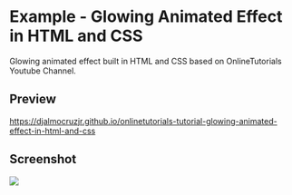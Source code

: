 <h1>Example - Glowing Animated Effect in HTML and CSS</h1>
<p>Glowing animated effect built in HTML and CSS based on OnlineTutorials Youtube Channel.</p>


<h2>Preview</h2>
<a href="https://djalmocruzjr.github.io/onlinetutorials-tutorial-glowing-animated-effect-in-html-and-css/" target="_blank">https://djalmocruzjr.github.io/onlinetutorials-tutorial-glowing-animated-effect-in-html-and-css</a>


<h2>Screenshot</h2>
<p>
  <img src="https://raw.githubusercontent.com/DjalmoCruzJr/onlinetutorials-tutorial-glowing-animated-effect-in-html-and-css/master/screenshot/screenshot.gif">
<p>
